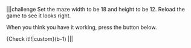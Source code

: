 |||challenge
Set the maze width to be 18 and height to be 12. Reload the game to see it looks right. 

When you think you have it working, press the button below.

{Check it!!|custom}(b-1)
|||

